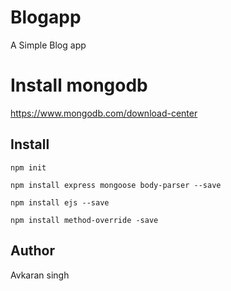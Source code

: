 # Blogapp
  A Simple Blog app
# Install mongodb

   https://www.mongodb.com/download-center

  
## Install

```
npm init
```
```
npm install express mongoose body-parser --save
```
```
npm install ejs --save
```
```
npm install method-override -save
```

## Author
Avkaran singh
